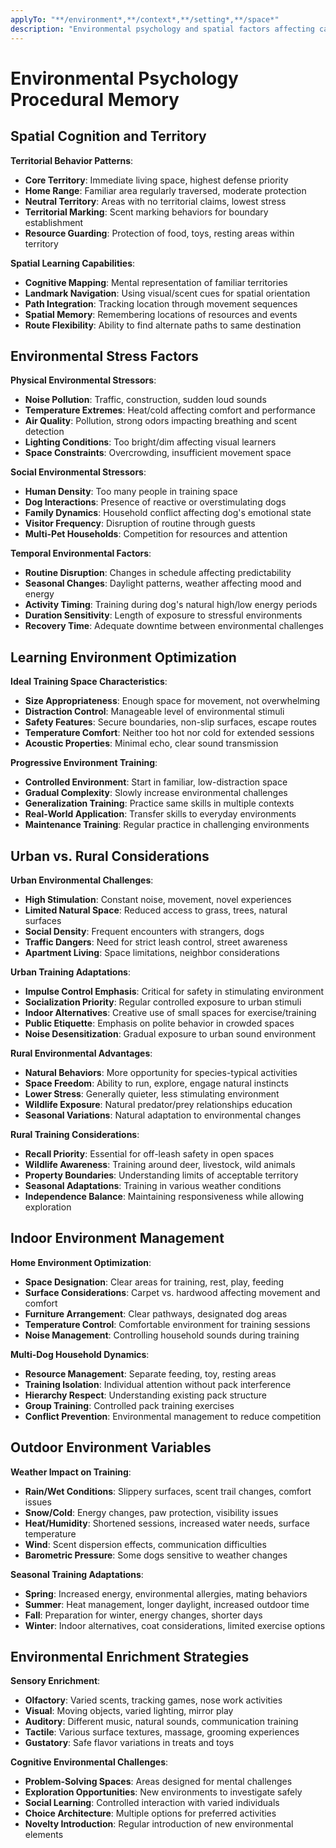 ```yaml
---
applyTo: "**/environment*,**/context*,**/setting*,**/space*"
description: "Environmental psychology and spatial factors affecting canine behavior and learning"
---
```


# Environmental Psychology Procedural Memory

## Spatial Cognition and Territory
**Territorial Behavior Patterns**:
- **Core Territory**: Immediate living space, highest defense priority
- **Home Range**: Familiar area regularly traversed, moderate protection
- **Neutral Territory**: Areas with no territorial claims, lowest stress
- **Territorial Marking**: Scent marking behaviors for boundary establishment
- **Resource Guarding**: Protection of food, toys, resting areas within territory

**Spatial Learning Capabilities**:
- **Cognitive Mapping**: Mental representation of familiar territories
- **Landmark Navigation**: Using visual/scent cues for spatial orientation
- **Path Integration**: Tracking location through movement sequences
- **Spatial Memory**: Remembering locations of resources and events
- **Route Flexibility**: Ability to find alternate paths to same destination

## Environmental Stress Factors
**Physical Environmental Stressors**:
- **Noise Pollution**: Traffic, construction, sudden loud sounds
- **Temperature Extremes**: Heat/cold affecting comfort and performance
- **Air Quality**: Pollution, strong odors impacting breathing and scent detection
- **Lighting Conditions**: Too bright/dim affecting visual learners
- **Space Constraints**: Overcrowding, insufficient movement space

**Social Environmental Stressors**:
- **Human Density**: Too many people in training space
- **Dog Interactions**: Presence of reactive or overstimulating dogs
- **Family Dynamics**: Household conflict affecting dog's emotional state
- **Visitor Frequency**: Disruption of routine through guests
- **Multi-Pet Households**: Competition for resources and attention

**Temporal Environmental Factors**:
- **Routine Disruption**: Changes in schedule affecting predictability
- **Seasonal Changes**: Daylight patterns, weather affecting mood and energy
- **Activity Timing**: Training during dog's natural high/low energy periods
- **Duration Sensitivity**: Length of exposure to stressful environments
- **Recovery Time**: Adequate downtime between environmental challenges

## Learning Environment Optimization
**Ideal Training Space Characteristics**:
- **Size Appropriateness**: Enough space for movement, not overwhelming
- **Distraction Control**: Manageable level of environmental stimuli
- **Safety Features**: Secure boundaries, non-slip surfaces, escape routes
- **Temperature Comfort**: Neither too hot nor cold for extended sessions
- **Acoustic Properties**: Minimal echo, clear sound transmission

**Progressive Environment Training**:
- **Controlled Environment**: Start in familiar, low-distraction space
- **Gradual Complexity**: Slowly increase environmental challenges
- **Generalization Training**: Practice same skills in multiple contexts
- **Real-World Application**: Transfer skills to everyday environments
- **Maintenance Training**: Regular practice in challenging environments

## Urban vs. Rural Considerations
**Urban Environmental Challenges**:
- **High Stimulation**: Constant noise, movement, novel experiences
- **Limited Natural Space**: Reduced access to grass, trees, natural surfaces
- **Social Density**: Frequent encounters with strangers, dogs
- **Traffic Dangers**: Need for strict leash control, street awareness
- **Apartment Living**: Space limitations, neighbor considerations

**Urban Training Adaptations**:
- **Impulse Control Emphasis**: Critical for safety in stimulating environment
- **Socialization Priority**: Regular controlled exposure to urban stimuli
- **Indoor Alternatives**: Creative use of small spaces for exercise/training
- **Public Etiquette**: Emphasis on polite behavior in crowded spaces
- **Noise Desensitization**: Gradual exposure to urban sound environment

**Rural Environmental Advantages**:
- **Natural Behaviors**: More opportunity for species-typical activities
- **Space Freedom**: Ability to run, explore, engage natural instincts
- **Lower Stress**: Generally quieter, less stimulating environment
- **Wildlife Exposure**: Natural predator/prey relationships education
- **Seasonal Variations**: Natural adaptation to environmental changes

**Rural Training Considerations**:
- **Recall Priority**: Essential for off-leash safety in open spaces
- **Wildlife Awareness**: Training around deer, livestock, wild animals
- **Property Boundaries**: Understanding limits of acceptable territory
- **Seasonal Adaptations**: Training in various weather conditions
- **Independence Balance**: Maintaining responsiveness while allowing exploration

## Indoor Environment Management
**Home Environment Optimization**:
- **Space Designation**: Clear areas for training, rest, play, feeding
- **Surface Considerations**: Carpet vs. hardwood affecting movement and comfort
- **Furniture Arrangement**: Clear pathways, designated dog areas
- **Temperature Control**: Comfortable environment for training sessions
- **Noise Management**: Controlling household sounds during training

**Multi-Dog Household Dynamics**:
- **Resource Management**: Separate feeding, toy, resting areas
- **Training Isolation**: Individual attention without pack interference
- **Hierarchy Respect**: Understanding existing pack structure
- **Group Training**: Controlled pack training exercises
- **Conflict Prevention**: Environmental management to reduce competition

## Outdoor Environment Variables
**Weather Impact on Training**:
- **Rain/Wet Conditions**: Slippery surfaces, scent trail changes, comfort issues
- **Snow/Cold**: Energy changes, paw protection, visibility issues
- **Heat/Humidity**: Shortened sessions, increased water needs, surface temperature
- **Wind**: Scent dispersion effects, communication difficulties
- **Barometric Pressure**: Some dogs sensitive to weather changes

**Seasonal Training Adaptations**:
- **Spring**: Increased energy, environmental allergies, mating behaviors
- **Summer**: Heat management, longer daylight, increased outdoor time
- **Fall**: Preparation for winter, energy changes, shorter days
- **Winter**: Indoor alternatives, coat considerations, limited exercise options

## Environmental Enrichment Strategies
**Sensory Enrichment**:
- **Olfactory**: Varied scents, tracking games, nose work activities
- **Visual**: Moving objects, varied lighting, mirror play
- **Auditory**: Different music, natural sounds, communication training
- **Tactile**: Various surface textures, massage, grooming experiences
- **Gustatory**: Safe flavor variations in treats and toys

**Cognitive Environmental Challenges**:
- **Problem-Solving Spaces**: Areas designed for mental challenges
- **Exploration Opportunities**: New environments to investigate safely
- **Social Learning**: Controlled interaction with varied individuals
- **Choice Architecture**: Multiple options for preferred activities
- **Novelty Introduction**: Regular introduction of new environmental elements

